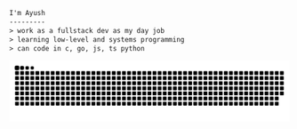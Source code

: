 

```
I'm Ayush
---------
> work as a fullstack dev as my day job
> learning low-level and systems programming
> can code in c, go, js, ts python
```

<!-- <picture> -->
<!-- <img src="https://github-readme-stats.vercel.app/api?username=siAyush&show_icons=true&count_private=true&theme=transparent&title_color=FFFFFF&text_color=FFFFFF" /> -->
<!-- </picture> -->

<p align="center">
    <img src="https://raw.githubusercontent.com/siAyush/siAyush/output/github-contribution-grid-snake.svg" />
</p>
